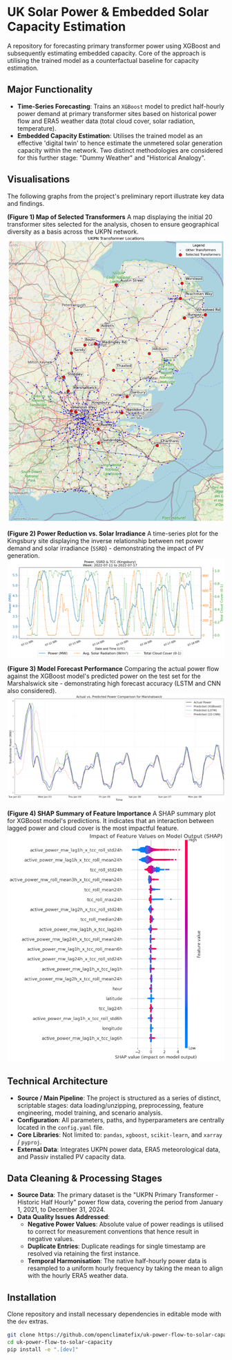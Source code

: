 # UK Solar Power & Embedded Solar Capacity Estimation

A repository for forecasting primary transformer power using XGBoost and subsequently estimating embedded capacity.
Core of the approach is utilising the trained model as a counterfactual baseline for capacity estimation.

## Major Functionality

* **Time-Series Forecasting**: Trains an `XGBoost` model to predict half-hourly power demand at primary transformer sites based on historical power flow and ERA5 weather data (total cloud cover, solar radiation, temperature).
* **Embedded Capacity Estimation**: Utilises the trained model as an effective 'digital twin' to hence estimate the unmetered solar generation capacity within the network. Two distinct methodologies are considered for this further stage: "Dummy Weather" and "Historical Analogy".

## Visualisations

The following graphs from the project's preliminary report illustrate key data and findings.

**(Figure 1) Map of Selected Transformers**
A map displaying the initial 20 transformer sites selected for the analysis, chosen to ensure geographical diversity as a basis across the UKPN network.
![Map of Selected Transformers](./docs/images/map_figure_2.png)

**(Figure 2) Power Reduction vs. Solar Irradiance**
A time-series plot for the Kingsbury site displaying the inverse relationship between net power demand and solar irradiance (`SSRD`) - demonstrating the impact of PV generation.
![Power vs Solar Irradiance](./docs/images/power_vs_solar_figure_3.png)

**(Figure 3) Model Forecast Performance**
Comparing the actual power flow against the XGBoost model's predicted power on the test set for the Marshalswick site - demonstrating high forecast accuracy (LSTM and CNN also considered).
![Model Forecast Performance](./docs/images/performance_figure_6.png)

**(Figure 4) SHAP Summary of Feature Importance**
A SHAP summary plot for XGBoost model's predictions. It indicates that an interaction between lagged power and cloud cover is the most impactful feature.
![SHAP Summary Plot](./docs/images/shap_boost.png)

## Technical Architecture

* **Source / Main Pipeline**: The project is structured as a series of distinct, scriptable stages: data loading/unzipping, preprocessing, feature engineering, model training, and scenario analysis.
* **Configuration**: All parameters, paths, and hyperparameters are centrally located in the `config.yaml` file.
* **Core Libraries**: Not limited to: `pandas`, `xgboost`, `scikit-learn`, and `xarray` / `pyproj`.
* **External Data**: Integrates UKPN power data, ERA5 meteorological data, and Passiv installed PV capacity data.

## Data Cleaning & Processing Stages

* **Source Data**: The primary dataset is the "UKPN Primary Transformer - Historic Half Hourly" power flow data, covering the period from January 1, 2021, to December 31, 2024.
* **Data Quality Issues Addressed**:
    * **Negative Power Values**: Absolute value of power readings is utilised to correct for measurement conventions that hence result in negative values.
    * **Duplicate Entries**: Duplicate readings for single timestamp are resolved via retaining the first instance.
    * **Temporal Harmonisation**: The native half-hourly power data is resampled to a uniform hourly frequency by taking the mean to align with the hourly ERA5 weather data.

## Installation

Clone repository and install necessary dependencies in editable mode with the `dev` extras.

```bash
git clone https://github.com/openclimatefix/uk-power-flow-to-solar-capacity
cd uk-power-flow-to-solar-capacity
pip install -e ".[dev]"